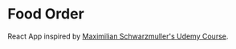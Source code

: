 # Food Order

React App inspired by [Maximilian Schwarzmuller's Udemy Course](https://www.udemy.com/course/react-the-complete-guide-incl-redux).